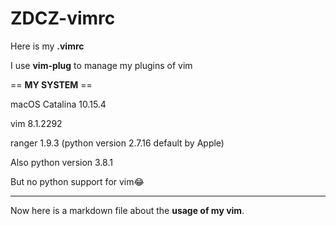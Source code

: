 # ZDCZ-vimrc

Here is my **.vimrc**

I use **vim-plug** to manage my plugins of vim

== **MY SYSTEM** ==

macOS Catalina 10.15.4

vim 8.1.2292

ranger 1.9.3 (python version 2.7.16 default by Apple)

Also python version 3.8.1

But no python support for vim😂

---

Now here is a markdown file about the **usage of my vim**. 
